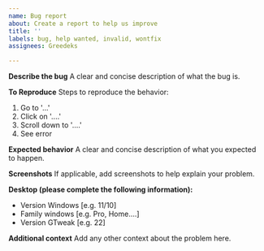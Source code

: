 ```yaml
---
name: Bug report
about: Create a report to help us improve
title: ''
labels: bug, help wanted, invalid, wontfix
assignees: Greedeks

---
```


**Describe the bug**
A clear and concise description of what the bug is.

**To Reproduce**
Steps to reproduce the behavior:
1. Go to '...'
2. Click on '....'
3. Scroll down to '....'
4. See error

**Expected behavior**
A clear and concise description of what you expected to happen.

**Screenshots**
If applicable, add screenshots to help explain your problem.

**Desktop (please complete the following information):**
 - Version Windows [e.g. 11/10]
 - Family windows [e.g. Pro, Home....]
 - Version GTweak [e.g. 22]

**Additional context**
Add any other context about the problem here.
